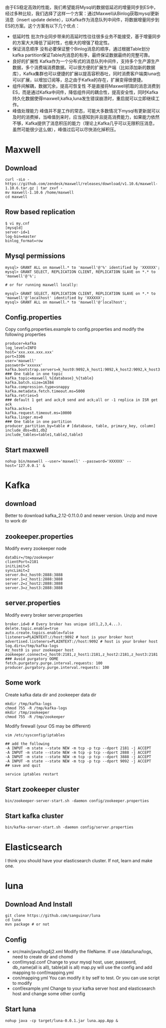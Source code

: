 由于ES稳定高效的性能，我们希望能将Mysql的数据低延迟的增量同步到ES中，经过多种比较，我们选择了这样一个方案：通过Maxwell从Binlog获取mysql更新消息（insert update delete），以Kafka作为消息队列中间件，将数据增量同步到ES的方案。这个方案有以下几个优点：

 - 低延时性
批次作业同步带来的高延时性往往很多业务不能接受，基于增量同步的方案大大降低了延时性，也极大的增强了稳定性。
 - 保证消息顺序
没有必要保证整个Binlog消息的顺序，通过根据Table划分kafka partition保证Table内消息的有序，最终保证数据最终的完整可靠。
 - 良好的扩展性
Kafka作为一个分布式的消息队列中间件，支持多个生产源生产数据，多个消费端消费数据。可以很方便的扩展生产端（比如添加新的数据库），Kafka集群也可以便捷的扩展以提高容积吞吐，同时消费客户端类luna也可以扩展，以增加订阅等，总之由于Kafka的存在，扩展变得很便捷。
 - 组件间解耦，数据冗余，提高可恢复性
不是直接将Maxwell抓取的消息消费到ES，而是通过Kafka中间件，降低组件间的耦合性，提高安全性，同时Kafka持久化数据使得maxwell,kafka,luna发生错误崩溃时，重启就可以立即继续工作。
 - 峰值处理能力
峰值并不是工作的常态，可能大多数情况下mysql有更新就可以及时的消费掉，当峰值到来时，应当感知到并且提高消费能力，如果能力依然不够，Kafka提供了消息积压的能力（理论上Kafka几乎可以无限积压消息，虽然可能很少这么做），峰值过后可以尽快消化掉积压。

# Maxwell

## Download

    curl -sLo - https://github.com/zendesk/maxwell/releases/download/v1.10.6/maxwell-1.10.6.tar.gz | tar zxvf -
    mv maxwell-1.10.6 /home/maxwell
    cd maxwell
    
## Row based replication

    $ vi my.cnf
    [mysqld]
    server-id=1
    log-bin=master
    binlog_format=row

## Mysql permissions

    mysql> GRANT ALL on maxwell.* to 'maxwell'@'%' identified by 'XXXXXX';
    mysql> GRANT SELECT, REPLICATION CLIENT, REPLICATION SLAVE on *.* to 'maxwell'@'%';

    # or for running maxwell locally:

    mysql> GRANT SELECT, REPLICATION CLIENT, REPLICATION SLAVE on *.* to 'maxwell'@'localhost' identified by 'XXXXXX';
    mysql> GRANT ALL on maxwell.* to 'maxwell'@'localhost';

## Config.properties

Copy config.properties.example to config.properties and modify the following properties

    producer=kafka
    log_level=INFO
    host='xxx.xxx.xxx.xxx'
    port=3306
    user='maxwell'
    password='xxxxxx'
    kafka.bootstrap.servers=k_host0:9092,k_host1:9092,k_host2:9092,k_host3:9092,k_host4:9092
    ### One table in one topic
    kafka_topic=maxwell_%{database}_%{table}
    kafka.batch.size=16384
    kafka.compression.type=snappy
    kafka.metadata.fetch.timeout.ms=5000
    kafka.retries=5
    ### default 1 get and ack;0 send and ack;all or -1 replica in ISR get ack
    kafka.acks=1
    kafka.request.timeout.ms=10000
    kafka.linger.ms=0
    ### One table in one partition
    producer_partition_by=table # [database, table, primary_key, column]
    include_dbs=db1,db2
    include_tables=table1,table2,table3

## Start maxwell

    nohup bin/maxwell --user='maxwell' --password='XXXXXX' --host='127.0.0.1' &
    
# Kafka

## download

Better to download kafka_2.12-0.11.0.0 and newer version. Unzip and move to work dir

## zookeeper.properties

Modify every zookeeper node

    dataDir=/tmp/zookeeper
    clientPort=2181
    initLimit=5
    syncLimit=2
    server.0=z_host0:2888:3888
    server.1=z_host1:2888:3888
    server.2=z_host2:2888:3888
    server.3=z_host3:2888:3888
	
## server.properties

Modify every broker server.properties

    broker.id=0 # Every broker has unique id(1,2,3,4...).  
    delete.topic.enable=true    
    auto.create.topics.enable=false
    listeners=PLAINTEXT://host:9092 # host is your broker host 
    advertised.listeners=PLAINTEXT://host:9092 # host is your broker host
    log.dirs=/tmp/kafka-logs
    #z_host0 is your zookeeper host
    zookeeper.connect=z_host0:2181,z_host1:2181,z_host2:2181,z_host3:2181
    ### Avoid purgatory OOME 
    fetch.purgatory.purge.interval.requests: 100
    producer.purgatory.purge.interval.requests: 100

## Some work

Create kafka data dir and zookeeper data dir

    mkdir /tmp/kafka-logs
    chmod 755 -R /tmp/kafka-logs
    mkdir /tmp/zookeeper
    chmod 755 -R /tmp/zookeeper
    
Modify firewall (your OS may be different)
    
    vim /etc/sysconfig/iptables
    
    ## add the following
    -A INPUT -m state --state NEW -m tcp -p tcp --dport 2181 -j ACCEPT
    -A INPUT -m state --state NEW -m tcp -p tcp --dport 2888 -j ACCEPT
    -A INPUT -m state --state NEW -m tcp -p tcp --dport 3888 -j ACCEPT
    -A INPUT -m state --state NEW -m tcp -p tcp --dport 9092 -j ACCEPT
    ## save and quit
    
    service iptables restart

## Start zookeeper cluster

    bin/zookeeper-server-start.sh -daemon config/zookeeper.properties

## Start kafka cluster

    bin/kafka-server-start.sh -daemon config/server.properties
    
# Elasticsearch

I think you should have your elasticsearch cluster. If not, learn and make one.

# luna

## Download And Install
    git clone https://github.com/sanguinar/luna
    cd luna
    mvn package # or not

## Config

 - src/main/java/log4j2.xml
 Modify the fileName. If use /data/luna/logs, need to create dir and chomd 
 - conf/mysql.conf
 Change to your mysql host, user, password, db_name(all is all), table(all is all)
 map.py will use the config and add mapping to conf/mapping.yml
 - con/mapping.yml
 You can modify it by self to test. Or you can use script to modify
 - conf/example.yml
 Change to your kafka server host and elasticsearch host and change some other config

## Start luna
    nohup java -cp target/luna-0.0.1.jar luna.app.App &

